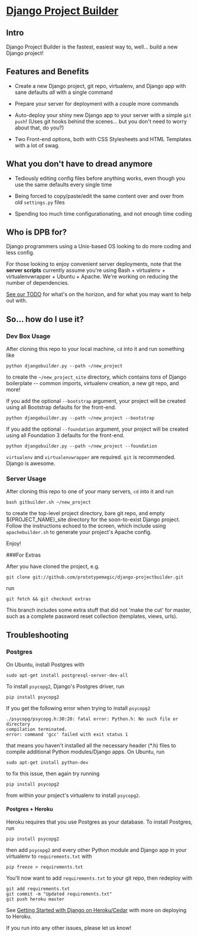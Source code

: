 [Django Project Builder](http://builtbyptm.com/blog/announcing-django-project-builder-v01/ "Announcing Django Project Builder v0.1")
======================

## Intro

Django Project Builder is the fastest, easiest way to, well... build a
new Django project!


## Features and Benefits

* Create a new Django project, git repo, virtualenv, and Django app
  with sane defaults _all_ with a single command

* Prepare your server for deployment with a couple more commands

* Auto-deploy your shiny new Django app to your server with a simple
  `git push`!  (Uses git hooks behind the scenes... but you don't need
  to worry about that, do you?)

* Two Front-end options, both with CSS Stylesheets and HTML Templates with a lot of swag.


## What you don't have to dread anymore

* Tediously editing config files before anything works, even though
  you use the same defaults every single time

* Being forced to copy/paste/edit the same content over and over from
  old `settings.py` files

* Spending too much time configurationating, and not enough time
  coding


## Who is DPB for?

Django programmers using a Unix-based OS looking to do more coding and less config.

For those looking to enjoy convenient server deployments, note that
the __server scripts__ currently assume you're using Bash + virtualenv +
virtualenvwrapper + Ubuntu + Apache.  We're working on reducing the
number of dependencies.

[See our TODO](https://github.com/prototypemagic/django-projectbuilder/blob/master/TODO.md)
for what's on the horizon, and for what you may want to help out with.


## So... how do I use it?

### Dev Box Usage

After cloning this repo to your local machine, `cd` into it and run
something like

    python djangobuilder.py --path ~/new_project

to create the `~/new_project_site` directory, which contains _tons_ of
Django boilerplate -- common imports, virtualenv creation, a new git
repo, and more!

If you add the optional `--bootstrap` argument, your project will be created
using all Bootstrap defaults for the front-end.

    python djangobuilder.py --path ~/new_project --bootstrap

If you add the optional `--foundation` argument, your project will be created
using all Foundation 3 defaults for the front-end.

    python djangobuilder.py --path ~/new_project --foundation

`virtualenv` and `virtualenvwrapper` are required. `git` is
recommended. Django is awesome.


### Server Usage

After cloning this repo to one of your many servers, `cd` into it and
run

    bash gitbuilder.sh ~/new_project

to create the top-level project directory, bare git repo, and empty
${PROJECT_NAME}_site directory for the soon-to-exist Django project.
Follow the instructions echoed to the screen, which include using
`apachebuilder.sh` to generate your project's Apache config.

Enjoy!

###For Extras

After you have cloned the project, e.g.

    git clone git://github.com/prototypemagic/django-projectbuilder.git

run

    git fetch && git checkout extras

This branch includes some extra stuff that did not 'make the cut' for master,
such as a complete password reset collection (templates, views, urls).

## Troubleshooting

### Postgres

On Ubuntu, install Postgres with

    sudo apt-get install postgresql-server-dev-all

To install `psycopg2`, Django's Postgres driver, run

    pip install psycopg2

If you get the following error when trying to install `psycopg2`

    ./psycopg/psycopg.h:30:20: fatal error: Python.h: No such file or directory
    compilation terminated.
    error: command 'gcc' failed with exit status 1

that means you haven't installed all the necessary header (*.h) files
to compile additional Python modules/Django apps.  On Ubuntu, run

    sudo apt-get install python-dev

to fix this issue, then again try running

    pip install psycopg2

from within your project's virtualenv to install `psycopg2`.


#### Postgres + Heroku

Heroku requires that you use Postgres as your database.  To install
Postgres, run

    pip install psycopg2

then add `psycopg2` and every other Python module and Django app in
your virtualenv to `requirements.txt` with

    pip freeze > requirements.txt

You'll now want to add `requirements.txt` to your git repo, then
redeploy with

    git add requirements.txt
    git commit -m "Updated requirements.txt"
    git push heroku master

See
[Getting Started with Django on Heroku/Cedar](https://devcenter.heroku.com/articles/django)
with more on deploying to Heroku.

If you run into any other issues, please let us know!
